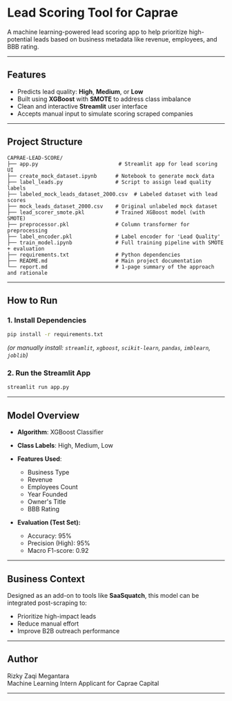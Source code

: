 # Lead Scoring Tool for Caprae

A machine learning-powered lead scoring app to help prioritize high-potential leads based on business metadata like revenue, employees, and BBB rating.

---

## Features

* Predicts lead quality: **High**, **Medium**, or **Low**
* Built using **XGBoost** with **SMOTE** to address class imbalance
* Clean and interactive **Streamlit** user interface
* Accepts manual input to simulate scoring scraped companies

---

## Project Structure

```
CAPRAE-LEAD-SCORE/
├── app.py                          # Streamlit app for lead scoring UI
├── create_mock_dataset.ipynb      # Notebook to generate mock data
├── label_leads.py                 # Script to assign lead quality labels
├── labeled_mock_leads_dataset_2000.csv  # Labeled dataset with lead scores
├── mock_leads_dataset_2000.csv    # Original unlabeled mock dataset
├── lead_scorer_smote.pkl          # Trained XGBoost model (with SMOTE)
├── preprocessor.pkl               # Column transformer for preprocessing
├── label_encoder.pkl              # Label encoder for 'Lead Quality'
├── train_model.ipynb              # Full training pipeline with SMOTE + evaluation
├── requirements.txt               # Python dependencies
├── README.md                      # Main project documentation
└── report.md                      # 1-page summary of the approach and rationale

```

---

## How to Run

### 1. Install Dependencies

```bash
pip install -r requirements.txt
```

*(or manually install: `streamlit`, `xgboost`, `scikit-learn`, `pandas`, `imblearn`, `joblib`)*

### 2. Run the Streamlit App

```bash
streamlit run app.py
```

---

## Model Overview

* **Algorithm**: XGBoost Classifier
* **Class Labels**: High, Medium, Low
* **Features Used**:

  * Business Type
  * Revenue
  * Employees Count
  * Year Founded
  * Owner's Title
  * BBB Rating
* **Evaluation (Test Set):**

  * Accuracy: 95%
  * Precision (High): 95%
  * Macro F1-score: 0.92

---

## Business Context

Designed as an add-on to tools like **SaaSquatch**, this model can be integrated post-scraping to:

* Prioritize high-impact leads
* Reduce manual effort
* Improve B2B outreach performance

---

## Author

Rizky Zaqi Megantara   
Machine Learning Intern Applicant for Caprae Capital

---

